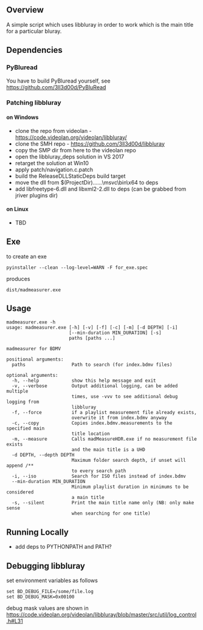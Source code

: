 ## Overview

A simple script which uses libbluray in order to work which is the main title for a particular bluray.

## Dependencies

### PyBluread 

You have to build PyBluread yourself, see https://github.com/3ll3d00d/PyBluRead

### Patching libbluray 

#### on Windows

* clone the repo from videolan - https://code.videolan.org/videolan/libbluray/
* clone the SMH repo - https://github.com/3ll3d00d/libbluray
* copy the SMP dir from here to the videolan repo
* open the libbluray_deps solution in VS 2017
* retarget the solution at Win10
* apply patch/navigation.c.patch 
* build the ReleaseDLLStaticDeps build target
* move the dll from $(ProjectDir)..\..\..\msvc\bin\x64 to deps
* add libfreetype-6.dll and libxml2-2.dll to deps (can be grabbed from jriver plugins dir)

#### on Linux

* TBD  

## Exe

to create an exe

    pyinstaller --clean --log-level=WARN -F for_exe.spec
    
produces 

    dist/madmeasurer.exe
    
## Usage

    madmeasurer.exe -h
    usage: madmeasurer.exe [-h] [-v] [-f] [-c] [-m] [-d DEPTH] [-i]
                           [--min-duration MIN_DURATION] [-s]
                           paths [paths ...]
    
    madmeasurer for BDMV
    
    positional arguments:
      paths                 Path to search (for index.bdmv files)
    
    optional arguments:
      -h, --help            show this help message and exit
      -v, --verbose         Output additional logging, can be added multiple
                            times, use -vvv to see additional debug logging from
                            libbluray
      -f, --force           if a playlist measurement file already exists,
                            overwrite it from index.bdmv anyway
      -c, --copy            Copies index.bdmv.measurements to the specified main
                            title location
      -m, --measure         Calls madMeasureHDR.exe if no measurement file exists
                            and the main title is a UHD
      -d DEPTH, --depth DEPTH
                            Maximum folder search depth, if unset will append /**
                            to every search path
      -i, --iso             Search for ISO files instead of index.bdmv
      --min-duration MIN_DURATION
                            Minimum playlist duration in minimums to be considered
                            a main title
      -s, --silent          Print the main title name only (NB: only make sense
                            when searching for one title)


## Running Locally

* add deps to PYTHONPATH and PATH?

## Debugging libbluray

set environment variables as follows

    set BD_DEBUG_FILE=/some/file.log
    set BD_DEBUG_MASK=0x00100
    
debug mask values are shown in https://code.videolan.org/videolan/libbluray/blob/master/src/util/log_control.h#L31


